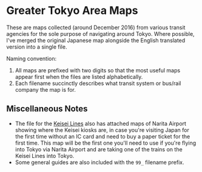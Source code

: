 # Greater Tokyo Area Maps

These are maps collected (around December 2016) from various transit agencies for the sole purpose of navigating around Tokyo. Where possible, I've merged the original Japanese map alongside the English translated version into a single file.

Naming convention:

1. All maps are prefixed with two digits so that the most useful maps appear first when the files are listed alphabetically.
2. Each filename succinctly describes what transit system or bus/rail company the map is for.

## Miscellaneous Notes

- The file for the [Keisei Lines](https://github.com/normful/Greater_Tokyo_Area_Maps/blob/master/04_Keisei_Lines_(Narita).pdf) also has attached maps of Narita Airport showing where the Keisei kiosks are, in case you're visiting Japan for the first time without an IC card and need to buy a paper ticket for the first time. This map will be the first one you'll need to use if you're flying into Tokyo via Narita Airport and are taking one of the trains on the Keisei Lines into Tokyo.
- Some general guides are also included with the `99_` filename prefix.
